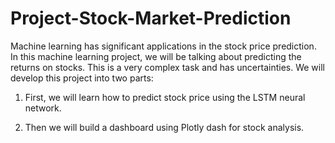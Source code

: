 # Project-Stock-Market-Prediction


Machine learning has significant applications in the stock price prediction. In this machine learning project, we will be talking about predicting the returns on stocks. This is a very complex task and has uncertainties. We will develop this project into two parts:

1. First, we will learn how to predict stock price using the LSTM neural network.


2. Then we will build a dashboard using Plotly dash for stock analysis.
